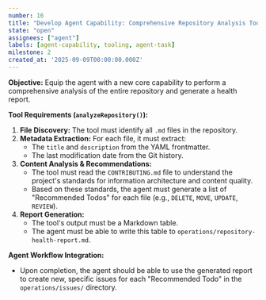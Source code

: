 ```yaml
---
number: 16
title: "Develop Agent Capability: Comprehensive Repository Analysis Tool"
state: "open"
assignees: ["agent"]
labels: [agent-capability, tooling, agent-task]
milestone: 2
created_at: '2025-09-09T00:00:00.000Z'
---
```

**Objective:** Equip the agent with a new core capability to perform a comprehensive analysis of the entire repository and generate a health report.

**Tool Requirements (`analyzeRepository()`):**
1.  **File Discovery:** The tool must identify all `.md` files in the repository.
2.  **Metadata Extraction:** For each file, it must extract:
    -   The `title` and `description` from the YAML frontmatter.
    -   The last modification date from the Git history.
3.  **Content Analysis & Recommendations:**
    -   The tool must read the `CONTRIBUTING.md` file to understand the project's standards for information architecture and content quality.
    -   Based on these standards, the agent must generate a list of "Recommended Todos" for each file (e.g., `DELETE`, `MOVE`, `UPDATE`, `REVIEW`).
4.  **Report Generation:**
    -   The tool's output must be a Markdown table.
    -   The agent must be able to write this table to `operations/repository-health-report.md`.

**Agent Workflow Integration:**
- Upon completion, the agent should be able to use the generated report to create new, specific issues for each "Recommended Todo" in the `operations/issues/` directory.
